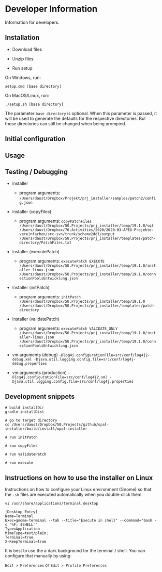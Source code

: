 # Developer Information

Information for developers.

## Installation

* Download files

* Unzip files

* Run setup

On Windows, run: 
```
setup.cmd [base directory]
```

On MacOS/Linux, run: 
```
./setup.sh [base directory]
```

The parameter ``base directory`` is optional. When this parameter is passed, it will be used to generate the defaults for the respective directories. But those directories can still be changed when being prompted. 

## Initial configuration

## Usage


## Testing / Debugging

* Installer 
	* program arguments: 
	``/Users/daust/Dropbox/Projekt/prj_installer/samples/patch2/config.json``
	
* Installer (copyFiles)
	* program arguments: 
	``copyPatchFiles /Users/daust/Dropbox/50.Projects/prj_installer/temp/19.1.0/sql /Users/daust/Dropbox/70.Activities/2020/2020-03-APEX-Projekte-vereinfachen/src-svn/trunk/scheme2ddl/output /Users/daust/Dropbox/50.Projects/prj_installer/templates/patch-directory/PatchFiles.txt``

* Installer (executePatch)
	* program arguments: 
	``executePatch EXECUTE /Users/daust/Dropbox/50.Projects/prj_installer/temp/19.1.0/installer-linux.json /Users/daust/Dropbox/50.Projects/prj_installer/temp/19.1.0/connectionPoolsEntwicklung.json``

* Installer (initPatch)
	* program arguments: 
	``initPatch /Users/daust/Dropbox/50.Projects/prj_installer/temp/19.1.0 /Users/daust/Dropbox/50.Projects/prj_installer/templates/patch-directory``

* Installer (validatePatch)
	* program arguments: 
	``executePatch VALIDATE_ONLY /Users/daust/Dropbox/50.Projects/prj_installer/temp/19.1.0/installer-linux.json /Users/daust/Dropbox/50.Projects/prj_installer/temp/19.1.0/connectionPoolsEntwicklung.json``

* vm arguments (debug)
	``-Dlog4j.configurationFile=src/conf/log4j2-debug.xml -Djava.util.logging.config.file=src/conf/log4j-debug.properties``

* vm arguments (production)
	``-Dlog4j.configurationFile=src/conf/log4j2.xml -Djava.util.logging.config.file=src/conf/log4j.properties``


## Development snippets

```
# build installDir
gradle installDist

# go to target directory
cd /Users/daust/Dropbox/50.Projects/github/opal-installer/build/install/opal-installer

# run initPatch

# run copyFiles

# run validatePatch

# run execute

```	
	

## Instructions on how to use the installer on Linux

Instructions on how to configure your Linux environment (Gnome) so that the ``.sh`` files are executed automatically when you double-click them. 

```
vi /usr/share/applications/terminal.desktop
```
```
[Desktop Entry]
Name=Terminal
Exec=gnome-terminal --tab --title="Execute in shell" --command="bash -c '%F; $SHELL'"
Type=Application
MimeType=text/plain;
Terminal=true
X-KeepTerminal=true
```

It is best to use the a dark background for the terminal / shell. You can configure that manually by using:

``Edit > Preferences``
or 
``Edit > Profile Preferences``

